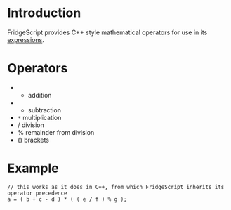 # Introduction #

FridgeScript provides C++ style mathematical operators for use in its [expressions](Expression.md).


# Operators #
  * + addition
  * - subtraction
  * `*` multiplication
  * / division
  * % remainder from division
  * () brackets

# Example #
```
// this works as it does in C++, from which FridgeScript inherits its operator precedence
a = ( b + c - d ) * ( ( e / f ) % g );
```